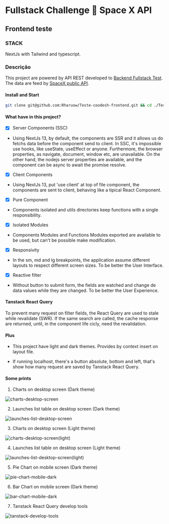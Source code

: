 # Fullstack Challenge 🏅 Space X API

## Frontend teste

### STACK

NextJs with Tailwind and typescript.

### Descrição

This project are powered by API REST developed to <a href="https://github.com/Rharuow/Teste-coodesh-backend" target="_blank">Backend Fullstack Test</a>. The data are feed by <a href="https://github.com/r-spacex/SpaceX-API">SpaceX public API</a>.

#### Install and Start

```bash
git clone git@github.com:Rharuow/Teste-coodesh-frontend.git && cd ./Teste-coodesh-frontend && npm i && npm run dev
```

#### What have in this project?

- [x] Server Components (SSC)

- Using NextJs 13, by default, the components are SSR and it allows us do fetchs data before the component send to client. In SSC, it's impossible use hooks, like useState, useEffect or anyone. Furthermore, the browser properties, as navigate, document, window etc, are unavailable. On the other hand, the nodejs server properties are available, and the component can be async to await the promise resolve.

- [x] Client Components

- Using NextJs 13, put 'use client' at top of file component, the components are sent to client, behaving like a tipical React Component.

- [x] Pure Component

- Components isolated and utils directories keep functions with a single responsibility.

- [x] Isolated Modules

- Components Modules and Functions Modules exported are available to be used, but can't be possible make modification.

- [x] Responsivity

- In the sm, md and lg breakpoints, the application assume different layouts to respect different screen sizes. To be better the User Interface.

- [x] Reactive filter

- Without button to submit form, the fields are watched and change de data values while they are changed. To be better the User Experience.

#### Tanstack React Query

<p>To prevent many request on filter fields, the React Query are used to stale while revalidate (SWR). If the same search are called, the cache response are returned, until, in the component life cicly, need the revalidation.</p>

#### Plus

- This project have light and dark themes. Provides by context insert on layout file.

- If running localhost, there's a button absolute, bottom and left, that's show how many request are saved by Tanstack React Query.

#### Some prints

1. Charts on desktop screen (Dark theme)

![charts-desktop-screen](https://github.com/Rharuow/Teste-coodesh-frontend/assets/19626398/1c07e8ad-78dc-4c43-a5ac-27ca8b32c997)

2. Launches list table on desktop screen (Dark theme)

![launches-list-desktop-screen](https://github.com/Rharuow/Teste-coodesh-frontend/assets/19626398/349dd2f0-956e-4d11-b84c-61f70052a9d1)

3. Charts on desktop screen (Light theme)

![charts-desktop-screen(light)](https://github.com/Rharuow/Teste-coodesh-frontend/assets/19626398/d931604d-811f-46dd-b2c1-90e64e0eeca2)

4. Launches list table on desktop screen (Light theme)

![launches-list-desktop-screen(light)](https://github.com/Rharuow/Teste-coodesh-frontend/assets/19626398/d483132b-7609-4817-b540-ad3f1881ace3)

5. Pie Chart on mobile screen (Dark theme)

![pie-chart-mobile-dark](https://github.com/Rharuow/Teste-coodesh-frontend/assets/19626398/b6aea5c5-463f-4526-ac8f-4f4966c02b08)

6. Bar Chart on mobile screen (Dark theme)

![bar-chart-mobile-dark](https://github.com/Rharuow/Teste-coodesh-frontend/assets/19626398/67600d25-6ddf-44a6-a021-794aaceb3f37)

7. Tanstack React Query develop tools

![tanstack-develop-tools](https://github.com/Rharuow/Teste-coodesh-frontend/assets/19626398/d8fc340a-b371-45c4-849d-3c086b4916ec)
